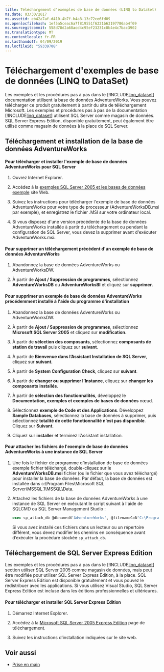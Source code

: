 ```yaml
---
title: Téléchargement d'exemples de base de données (LINQ to DataSet)
ms.date: 03/30/2017
ms.assetid: eb42a7af-d410-4b7f-b4a8-13c72ce6fd09
ms.openlocfilehash: 1ef5a5ceac6a7f819551f6221b63197786ab4f09
ms.sourcegitcommit: 558d78d2a68acd4c95ef23231c8b4e4c7bac3902
ms.translationtype: MT
ms.contentlocale: fr-FR
ms.lasthandoff: 04/09/2019
ms.locfileid: "59339708"
---
```

# <a name="downloading-sample-databases-linq-to-dataset"></a>Téléchargement d'exemples de base de données (LINQ to DataSet)
Les exemples et les procédures pas à pas dans le [!INCLUDE[linq_dataset](../../../../includes/linq-dataset-md.md)] documentation utilisent la base de données AdventureWorks. Vous pouvez télécharger ce produit gratuitement à partir du site de téléchargement Microsoft. Les exemples et procédures pas à pas de la documentation [!INCLUDE[linq_dataset](../../../../includes/linq-dataset-md.md)] utilisent SQL Server comme magasin de données. SQL Server Express Edition, disponible gratuitement, peut également être utilisé comme magasin de données à la place de SQL Server.  
  
## <a name="downloading-and-installing-the-adventureworks-database"></a>Téléchargement et installation de la base de données AdventureWorks  
  
#### <a name="to-download-and-install-the-adventureworks-sample-database-for-sql-server"></a>Pour télécharger et installer l'exemple de base de données AdventureWorks pour SQL Server  
  
1. Ouvrez Internet Explorer.  
  
2. Accédez à la [exemples SQL Server 2005 et les bases de données exemple](https://go.microsoft.com/fwlink/?linkid=31046) site Web.  
  
3. Suivez les instructions pour télécharger l'exemple de base de données AdventureWorks pour votre type de processeur (AdventureWorksDB.msi par exemple), et enregistrez le fichier .MSI sur votre ordinateur local.  
  
4. Si vous disposez d'une version précédente de la base de données AdventureWorks installée à partir du téléchargement ou pendant la configuration de SQL Server, vous devez la supprimer avant d'exécuter AdventureWorks.msi.  
  
#### <a name="to-remove-a-previous-download-of-an-adventureworks-sample-database"></a>Pour supprimer un téléchargement précédent d'un exemple de base de données AdventureWorks  
  
1. Abandonnez la base de données AdventureWorks ou AdventureWorksDW.  
  
2. À partir de **Ajout / Suppression de programmes**, sélectionnez **AdventureWorksDB** ou **AdventureWorksBI** et cliquez sur **supprimer**.  
  
#### <a name="to-remove-an-adventureworks-sample-database-previously-installed-using-setup"></a>Pour supprimer un exemple de base de données AdventureWorks précédemment installé à l'aide du programme d'installation  
  
1. Abandonnez la base de données AdventureWorks ou AdventureWorksDW.  
  
2. À partir de **Ajout / Suppression de programmes**, sélectionnez **Microsoft SQL Server 2005** et cliquez sur **modification**.  
  
3. À partir de **sélection des composants**, sélectionnez **composants de station de travail** puis cliquez sur **suivant**.  
  
4. À partir de **Bienvenue dans l’Assistant Installation de SQL Server**, cliquez sur **suivant**.  
  
5. À partir de **System Configuration Check**, cliquez sur **suivant**.  
  
6. À partir de **changer ou supprimer l’Instance**, cliquez sur **changer les composants installés**.  
  
7. À partir de **sélection des fonctionnalités**, développez le **Documentation, exemples et exemples de bases de données** nœud.  
  
8. Sélectionnez **exemple de Code et des Applications**. Développez **Sample Databases**, sélectionnez la base de données à supprimer, puis sélectionnez **totalité de cette fonctionnalité n’est pas disponible**. Cliquez sur **Suivant**.  
  
9. Cliquez sur **installer** et terminez l’Assistant installation.  
  
#### <a name="to-attach-the-adventureworks-sample-database-files-to-an-instance-of-sql-server"></a>Pour attacher les fichiers de l'exemple de base de données AdventureWorks à une instance de SQL Server  
  
1. Une fois le fichier de programme d’installation de base de données exemple fichier téléchargé, double-cliquez sur le **AdventureWorksDB.msi** fichier (ou le fichier que vous avez téléchargé) pour installer la base de données. Par défaut, la base de données est installée dans c:\Program Files\Microsoft SQL Server\MSSQL.1\MSSQL\Data.  
  
2. Attachez les fichiers de la base de données AdventureWorks à une instance de SQL Server en exécutant le script suivant à l'aide de SQLCMD ou SQL Server Management Studio :  
  
    ```sql
    exec sp_attach_db @dbname=N'AdventureWorks', @filename1=N'C:\Program Files\Microsoft SQL Server\MSSQL.1\MSSQL\Data\AdventureWorks_Data.mdf', @filename2=N'C:\Program Files\Microsoft SQL Server\MSSQL.1\MSSQL\Data\AdventureWorks_log.ldf'  
    ```  
  
     Si vous avez installé ces fichiers dans un lecteur ou un répertoire différent, vous devez modifier les chemins en conséquence avant d’exécuter la procédure stockée `sp_attach_db`.  
  
## <a name="downloading-sql-server-express-edition"></a>Téléchargement de SQL Server Express Edition  
 Les exemples et les procédures pas à pas dans le [!INCLUDE[linq_dataset](../../../../includes/linq-dataset-md.md)] section utiliser SQL Server 2005 comme magasin de données, mais peut être modifiée pour utiliser SQL Server Express Edition, à la place. SQL Server Express Edition est disponible gratuitement et vous pouvez le redistribuer avec les applications. Si vous utilisez Visual Studio, SQL Server Express Edition est incluse dans les éditions professionnelles et ultérieures.  
  
#### <a name="to-download-and-install-sql-server-express-edition"></a>Pour télécharger et installer SQL Server Express Edition  
  
1. Démarrez Internet Explorer.  
  
2. Accédez à la [Microsoft SQL Server 2005 Express Edition](https://go.microsoft.com/fwlink/?LinkID=31070) page de téléchargement.  
  
3. Suivez les instructions d’installation indiquées sur le site web.  
  
## <a name="see-also"></a>Voir aussi

- [Prise en main](../../../../docs/framework/data/adonet/getting-started-linq-to-dataset.md)
